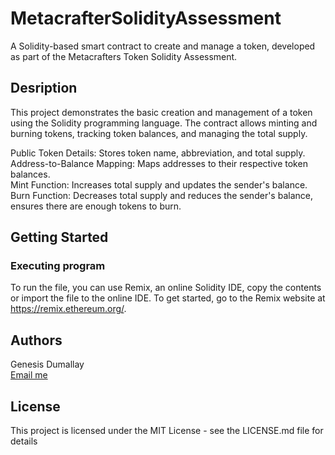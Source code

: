 # MetacrafterSolidityAssessment
A Solidity-based smart contract to create and manage a token, developed as part of the Metacrafters Token Solidity Assessment.

## Desription
This project demonstrates the basic creation and management of a token using the Solidity programming language. The contract allows minting and burning tokens, tracking token balances, and managing the total supply.

Public Token Details: Stores token name, abbreviation, and total supply.<br/>
Address-to-Balance Mapping: Maps addresses to their respective token balances.<br/>
Mint Function: Increases total supply and updates the sender's balance.<br/>
Burn Function: Decreases total supply and reduces the sender's balance, ensures there are enough tokens to burn.<br/>

## Getting Started
### Executing program
To run the file, you can use Remix, an online Solidity IDE, copy the contents or import the file to the online IDE. To get started, go to the Remix website at https://remix.ethereum.org/.

## Authors
Genesis Dumallay<br/>
[Email me](mailto:202111019@gmail.com)

## License
This project is licensed under the MIT License - see the LICENSE.md file for details
